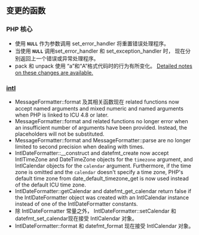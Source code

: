 变更的函数
----------

### PHP 核心

-   <span class="simpara"> 使用 **`NULL`** 作为参数调用 <span
    class="function">set\_error\_handler</span> 将重置错误处理程序。
    </span>
-   <span class="simpara"> 当使用 **`NULL`** 调用<span
    class="function">set\_error\_handler</span> 和 <span
    class="function">set\_exception\_handler</span> 时，
    现在分别返回上一个错误或异常处理程序。 </span>
-   <span class="simpara"> <span class="function">pack</span> 和 <span
    class="function">unpack</span> 使用
    “a”和“A”格式代码时的行为有所变化。
    <a href="/migration55/incompatible.html#migration55.incompatible.pack" class="link">Detailed notes on these changes are available.</a>
    </span>

### <a href="/book/intl.html" class="link">intl</a>

-   <span class="simpara"> <span
    class="methodname">MessageFormatter::format</span> 及其相关函数现在
    related functions now accept named arguments and mixed numeric and
    named arguments when PHP is linked to ICU 4.8 or later. </span>
-   <span class="simpara"> <span
    class="methodname">MessageFormatter::format</span> and related
    functions no longer error when an insufficient number of arguments
    have been provided. Instead, the placeholders will not be
    substituted. </span>
-   <span class="simpara"> <span
    class="methodname">MessageFormatter::format</span> and <span
    class="methodname">MessageFormatter::parse</span> are no longer
    limited to second precision when dealing with times. </span>
-   <span class="simpara"> <span
    class="methodname">IntlDateFormatter::\_\_construct</span> and <span
    class="function">datefmt\_create</span> now accept <span
    class="classname">IntlTimeZone</span> and <span
    class="classname">DateTimeZone</span> objects for the `timezone`
    argument, and <span class="classname">IntlCalendar</span> objects
    for the `calendar` argument. Furthermore, if the time zone is
    omitted and the `calendar` doesn't specify a time zone, PHP's
    default time zone from <span
    class="function">date\_default\_timezone\_get</span> is now used
    instead of the default ICU time zone. </span>
-   <span class="simpara"> <span
    class="methodname">IntlDateFormatter::getCalendar</span> and <span
    class="function">datefmt\_get\_calendar</span> return false if the
    <span class="classname">IntlDateFormatter</span> object was created
    with an <span class="classname">IntlCalendar</span> instance instead
    of one of the <span class="classname">IntlDateFormatter</span>
    constants. </span>
-   <span class="simpara"> 除 <span
    class="classname">IntlDateFormatter</span> 常量之外， <span
    class="methodname">IntlDateFormatter::setCalendar</span> 和 <span
    class="function">datefmt\_set\_calendar</span>现在接受 <span
    class="classname">IntlCalendar</span> 对象。 </span>
-   <span class="simpara"> <span
    class="methodname">IntlDateFormatter::format</span> 和 <span
    class="function">datefmt\_format</span> 现在接受 <span
    class="classname">IntlCalendar</span> 对象。 </span>
